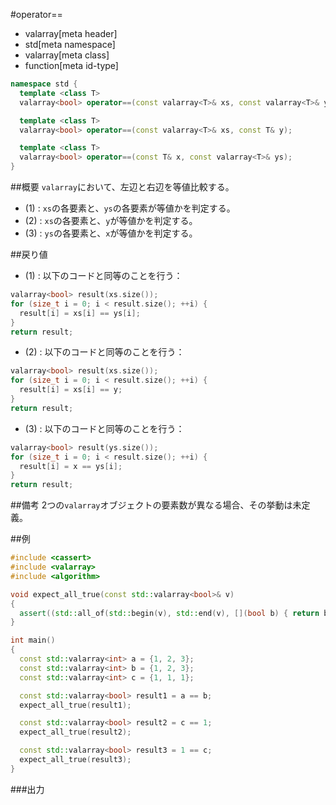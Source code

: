 #operator==
* valarray[meta header]
* std[meta namespace]
* valarray[meta class]
* function[meta id-type]

```cpp
namespace std {
  template <class T>
  valarray<bool> operator==(const valarray<T>& xs, const valarray<T>& ys); // (1)

  template <class T>
  valarray<bool> operator==(const valarray<T>& xs, const T& y);            // (2)

  template <class T>
  valarray<bool> operator==(const T& x, const valarray<T>& ys);            // (3)
}
```

##概要
`valarray`において、左辺と右辺を等値比較する。


- (1) : `xs`の各要素と、`ys`の各要素が等値かを判定する。
- (2) : `xs`の各要素と、`y`が等値かを判定する。
- (3) : `ys`の各要素と、`x`が等値かを判定する。


##戻り値

- (1) : 以下のコードと同等のことを行う：

```cpp
valarray<bool> result(xs.size());
for (size_t i = 0; i < result.size(); ++i) {
  result[i] = xs[i] == ys[i];
}
return result;
```


- (2) : 以下のコードと同等のことを行う：

```cpp
valarray<bool> result(xs.size());
for (size_t i = 0; i < result.size(); ++i) {
  result[i] = xs[i] == y;
}
return result;
```


- (3) : 以下のコードと同等のことを行う：

```cpp
valarray<bool> result(ys.size());
for (size_t i = 0; i < result.size(); ++i) {
  result[i] = x == ys[i];
}
return result;
```


##備考
2つの`valarray`オブジェクトの要素数が異なる場合、その挙動は未定義。


##例
```cpp
#include <cassert>
#include <valarray>
#include <algorithm>

void expect_all_true(const std::valarray<bool>& v)
{
  assert((std::all_of(std::begin(v), std::end(v), [](bool b) { return b; })));
}

int main()
{
  const std::valarray<int> a = {1, 2, 3};
  const std::valarray<int> b = {1, 2, 3};
  const std::valarray<int> c = {1, 1, 1};

  const std::valarray<bool> result1 = a == b;
  expect_all_true(result1);

  const std::valarray<bool> result2 = c == 1;
  expect_all_true(result2);

  const std::valarray<bool> result3 = 1 == c;
  expect_all_true(result3);
}
```

###出力
```
```


